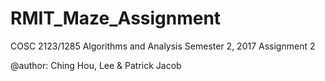 # RMIT_Maze_Assignment
COSC 2123/1285 Algorithms and Analysis Semester 2, 2017 Assignment 2

@author: Ching Hou, Lee & Patrick Jacob
